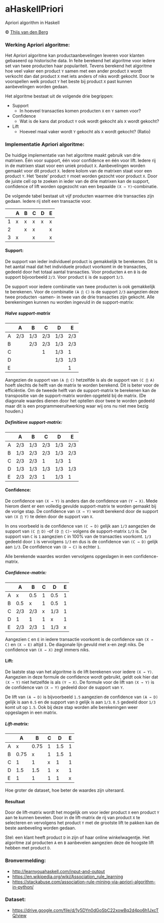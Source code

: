 # aHaskellPriori
Apriori algorithm in Haskell

© [Thijs van den Berg](https://github.com/Denbergvanthijs/)

### Werking Apriori algoritme:
Het Apriori algoritme kan productaanbevelingen leveren voor klanten gebaseerd op 
historische data. In feite berekend het algoritme voor iedere set van 
twee producten haar populariteit. Tevens berekend het algoritme hoe veel vaker een product `Y` samen 
met een ander product `X` wordt verkocht dan dat product `X` met iets anders of niks wordt gekocht.
Door te voorspellen welk product `Y` het beste bij product `X` past kunnen aanbevelingen worden gedaan.

Het algoritme bestaat uit de volgende drie begrippen:
- Support
    - In hoeveel transacties komen producten `X` en `Y` samen voor?
- Confidence
    - Wat is de kans dat product `Y` ook wordt gekocht als `X` wordt gekocht?
- Lift
    - Hoeveel maal vaker wordt `Y` gekocht als `X` wordt gekocht? (Ratio)

### Implementatie Apriori algoritme:
De huidige implementatie van het algoritme maakt gebruik van drie matrixen. Één voor support, één voor
confidence en één voor lift. Iedere rij in de matrixen staat voor een uniek product `X`. 
Aanbevelingen worden gemaakt voor dit product `X`. Iedere kolom van de matrixen staat voor een
product `Y`. Het 'beste' product `Y` moet worden gezocht voor product `X`. Door de juiste cell
op te zoeken in ieder van de drie matrixen kan de support, confidence of lift worden opgezocht
van een bepaalde `(X → Y)`-combinatie.

De volgende tabel bestaat uit vijf producten waarmee drie transacties zijn gedaan. Iedere rij stelt
een transactie voor.

|   | A | B | C | D | E |
|---|---|---|---|---|---|
| 1 | x | x | x | x | x |
| 2 |   | x | x |   | x |
| 3 | x |   | x |   | x |

#### Support:
De support van ieder individueel product is gemakkelijk te berekenen. Dit is het aantal maal dat het
individuele product voorkomt in de transacties, gedeeld door het totaal aantal transacties. Voor 
producten `A` en `B` is de support bijvoorbeeld `2/3`. Voor product `E` is de support `3/3`.

De support voor iedere combinatie van twee producten is ook gemakkelijk te berekenen. Voor de combinatie
 `(A ⋂ C)` is de support `2/3` aangezien deze twee producten -samen- in twee van de drie transacties zijn
 gekocht. Alle berekeningen kunnen nu worden ingevuld in de support-matrix:

##### Halve support-matrix
|   |  A  |  B  |  C  |  D  |  E  |
|---|-----|-----|-----|-----|-----|
| A | 2/3 | 1/3 | 2/3 | 1/3 | 2/3 |
| B |     | 2/3 | 2/3 | 1/3 | 2/3 |
| C |     |     |  1  | 1/3 |  1  |
| D |     |     |     | 1/3 | 1/3 |
| E |     |     |     |     |  1  |

Aangezien de support van  `(A ⋂ C)` hetzelfde is als de support van `(C ⋂ A)` hoeft slechts de helft
van de matrix te worden berekend. Dit is beter voor de efficiëntie. Om de tweede helft van de
support-matrix te berekenen kan de transpositie van de support-matrix worden opgeteld bij de matrix.
(De diagonale waardes dienen door het optellen door twee te worden gedeeld maar dit is een 
programmeeruitwerking waar wij ons nu niet mee bezig houden.)

##### Definitieve support-matrix:

|   |  A  |  B  |  C  |  D  |  E  |
|---|-----|-----|-----|-----|-----|
| A | 2/3 | 1/3 | 2/3 | 1/3 | 2/3 |
| B | 1/3 | 2/3 | 2/3 | 1/3 | 2/3 |
| C | 2/3 | 2/3 |  1  | 1/3 |  1  |
| D | 1/3 | 1/3 | 1/3 | 1/3 | 1/3 |
| E | 2/3 | 2/3 |  1  | 1/3 |  1  |

#### Confidence:
De confidence van `(X → Y)` is anders dan de confidence van `(Y → X)`. Mede hierom dient er een volledig gevulde
support-matrix te worden gemaakt bij de vorige stap. De confidence van `(X → Y)` wordt berekend door de support van 
`(X ⋂ Y)` te delen door de support van `X`.

In ons voorbeeld is de confidence van `(C → D)` gelijk aan `1/3` aangezien de support van `(C ⋂ D)` -of `(D ⋂ C)`-
volgens de support-matrix `1/3` is. De support van `C` is `1` aangezien `C` in 100% van de transacties voorkomt.
`1/3` gedeeld door `1` is vervolgens `1/3` en dus is de confidence van `(C → D)` gelijk aan `1/3`.
De confidence van `(D → C)` is echter `1`.

Alle berekende waardes worden vervolgens opgeslagen in een confidence-matrix.

##### Confidence-matrix:

|   |  A  |  B  | C |  D  | E |
|---|-----|-----|---|-----|---|
| A |  x  | 0.5 | 1 | 0.5 | 1 |
| B | 0.5 |  x  | 1 | 0.5 | 1 |
| C | 2/3 | 2/3 | x | 1/3 | 1 |
| D |  1  |  1  | 1 |  x  | 1 |
| E | 2/3 | 2/3 | 1 | 1/3 | x |

Aangezien `C` en `E` in iedere transactie voorkomt is de confidence van `(X → C)` en `(X → E)` altijd `1`.
De diagonale lijn gevuld met x-en zegt niks. De confidence van `(X → X)` zegt immers niks.

#### Lift:
De laatste stap van het algoritme is de lift berekenen voor iedere `(X → Y)`. Aangezien in deze formule de confidence
wordt gebruikt, geldt ook hier dat `(X → Y)` niet hetzelfde is als `(Y → X)`. De formule voor de lift van `(X → Y)`
is de confidence van `(X → Y)` gedeeld door de support van `Y`.

De lift van `(A → D)` is bijvoorbeeld `1.5` aangezien de confidence van `(A → D)` gelijk is aan `0.5` en de support
van `D` gelijk is aan `1/3`. `0.5` gedeeld door `1/3` komt uit op `1.5`. Ook bij deze stap worden alle berekeningen
weer opgeslagen in een matrix.

##### Lift-matrix:
 
|   |   A  |   B  | C |  D  | E |
|---|------|------|---|-----|---|
| A |   x  | 0.75 | 1 | 1.5 | 1 |
| B | 0.75 |   x  | 1 | 1.5 | 1 |
| C |   1  |   1  | x |  1  | 1 |
| D |  1.5 | 1.5  | 1 |  x  | 1 |
| E |   1  |   1  | 1 |  1  | x |

Hoe groter de dataset, hoe beter de waardes zijn uiteraard.

#### Resultaat
Door de lift-matrix wordt het mogelijk om voor ieder product `X` een product `Y` aan te kunnen bevelen. Door in de
lift-matrix de rij van product `X` te selecteren en vervolgens het product `Y` met de grootste lift te pakken
kan de beste aanbeveling worden gedaan.

Stel: een klant heeft product `D` in zijn of haar online winkelwagentje. Het algoritme zal producten `A` en `B`
aanbevelen aangezien deze de hoogste lift hebben met product `D`.

### Bronvermelding:
- http://learnyouahaskell.com/input-and-output
- https://en.wikipedia.org/wiki/Association_rule_learning
- https://stackabuse.com/association-rule-mining-via-apriori-algorithm-in-python/

### Dataset:
- https://drive.google.com/file/d/1y5DYn0dGoSbC22xowBq2d4po6h1JxcTQ/view
